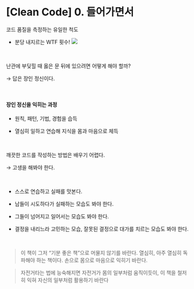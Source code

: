 # [Clean Code] 0. 들어가면서

코드 품질을 측정하는 유일한 척도 
- 분당 내지르는 WTF 횟수!
![](https://velog.velcdn.com/images/yun_haaaa/post/e70d7023-5cb5-4496-9828-ea93495087b2/image.png)


​


난관에 부딪힐 때 옳은 문 뒤에 있으려면 어떻게 해야 할까? 

→ 답은 장인 정신이다.

​

#### 장인 정신을 익히는 과정

- 원칙, 패턴, 기법, 경험을 습득

- 열심히 일하고 연습해 지식을 몸과 마음으로 체득

​


깨끗한 코드를 작성하는 방법은 배우기 어렵다.

→ 고생을 해봐야 한다.


​


- 스스로 연습하고 실패를 맛본다.

- 남들이 시도하다가 실패하는 모습도 봐야 한다.

- 그들이 넘어지고 일어서는 모습도 봐야 한다.

- 결정을 내리느라 고민하는 모습, 잘못된 결정으로 대가를 치르는 모습도 봐야 한다.


​


> 이 책이 그저 “기분 좋은 책”으로 머물지 않기를 바란다. 
열심히, 아주 열심히 독파해야 하는 책이다. 손으로 몸으로 마음으로 익히기 바란다. 

> 자전거타는 법에 능숙해지면 자전거가 몸의 일부처럼 움직이듯이, 이 책을 철저히 익혀 자신의 일부처럼 활용하기 바란다
